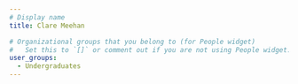 ```yaml
---
# Display name
title: Clare Meehan

# Organizational groups that you belong to (for People widget)
#   Set this to `[]` or comment out if you are not using People widget.
user_groups:
  - Undergraduates
---
```

